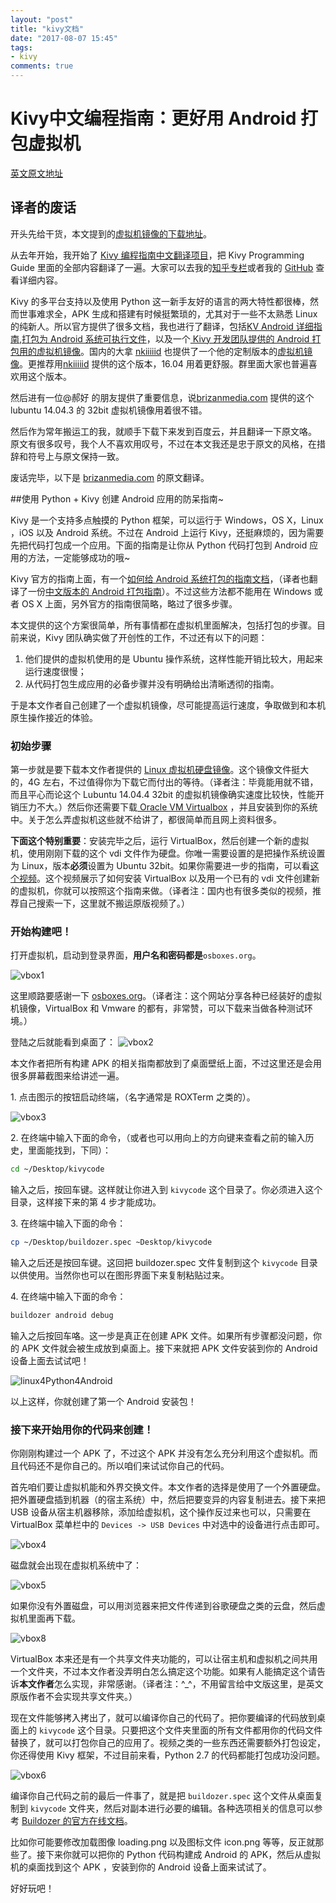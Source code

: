 ```yaml
---
layout: "post"
title: "kivy文档"
date: "2017-08-07 15:45"
tags:
- kivy
comments: true
---
```


# Kivy中文编程指南：更好用 Android 打包虚拟机


[英文原文地址](http://brizanmedia.com/wp/2016/07/10/the-fool-proof-guide/)

## 译者的废话


开头先给干货，本文提到的[虚拟机镜像的下载地址](https://pan.baidu.com/s/1mhIUz3q)。

从去年开始，我开始了 [Kivy 编程指南中文翻译项目](https://github.com/cycleuser/Kivy-CN)，把 Kivy Programming Guide 里面的全部内容翻译了一遍。大家可以去我的[知乎专栏](https://zhuanlan.zhihu.com/python-kivy)或者我的 [GitHub](https://github.com/cycleuser) 查看详细内容。

Kivy 的多平台支持以及使用 Python 这一新手友好的语言的两大特性都很棒，然而世事难求全，APK 生成和搭建有时候挺繁琐的，尤其对于一些不太熟悉 Linux 的纯新人。所以官方提供了很多文档，我也进行了翻译，包括[KV Android 详细指南](https://zhuanlan.zhihu.com/p/25576296),[打包为 Android 系统可执行文件](https://zhuanlan.zhihu.com/p/25571974)，以及一个[ Kivy 开发团队提供的 Android 打包用的虚拟机镜像](https://zhuanlan.zhihu.com/p/25583908)。国内的大拿 [nkiiiiid](https://github.com/nkiiiiid/) 也提供了一个他的定制版本的[虚拟机镜像](https://github.com/nkiiiiid/kivy-apk-)。更推荐用[nkiiiiid](https://github.com/nkiiiiid/) 提供的这个版本，16.04 用着更舒服。群里面大家也普遍喜欢用这个版本。


然后进有一位@郝好  的朋友提供了重要信息，说[brizanmedia.com](http://brizanmedia.com) 提供的这个 lubuntu 14.04.3 的 32bit 虚拟机镜像用着很不错。

然后作为常年搬运工的我，就顺手下载下来发到百度云，并且翻译一下原文咯。
原文有很多叹号，我个人不喜欢用叹号，不过在本文我还是忠于原文的风格，在措辞和符号上与原文保持一致。

废话完毕，以下是 [brizanmedia.com](http://brizanmedia.com) 的原文翻译。

##使用 Python + Kivy 创建 Android 应用的防呆指南~

Kivy 是一个支持多点触摸的 Python 框架，可以运行于 Windows，OS X，Linux ，iOS 以及 Android 系统。不过在 Android 上运行 Kivy，还挺麻烦的，因为需要先把代码打包成一个应用。下面的指南是让你从 Python 代码打包到 Android 应用的方法，一定能够成功的哦~


Kivy 官方的指南上面，有一个[如何给 Android 系统打包的指南文档](https://kivy.org/docs/guide/packaging-android.html)，（译者也翻译了一份[中文版本的 Android 打包指南](https://zhuanlan.zhihu.com/p/25571974)）。不过这些方法都不能用在 Windows 或者 OS X 上面，另外官方的指南很简略，略过了很多步骤。

本文提供的这个方案很简单，所有事情都在虚拟机里面解决，包括打包的步骤。目前来说，Kivy 团队确实做了开创性的工作，不过还有以下的问题：
1. 他们提供的虚拟机使用的是 Ubuntu 操作系统，这样性能开销比较大，用起来运行速度很慢；
2. 从代码打包生成应用的必备步骤并没有明确给出清晰透彻的指南。

于是本文作者自己创建了一个虚拟机镜像，尽可能提高运行速度，争取做到和本机原生操作接近的体验。

### 初始步骤

第一步就是要下载本文作者提供的 [Linux 虚拟机硬盘镜像](http://brizanmedia.com/wp/wp-content/LXLE14.04.3\(32bit\).vdi.zip)。这个镜像文件挺大的，4G 左右，不过值得你为下载它而付出的等待。（译者注：毕竟能用就不错，而且平心而论这个 Lubuntu 14.04.4 32bit 的虚拟机镜像确实速度比较快，性能开销压力不大。）然后你还需要下载[ Oracle VM Virtualbox](http://www.oracle.com/technetwork/server-storage/virtualbox/downloads/index.html) ，并且安装到你的系统中。关于怎么弄虚拟机这些就不给讲了，都很简单而且网上资料很多。


**下面这个特别重要**：安装完毕之后，运行 VirtualBox，然后创建一个新的虚拟机，使用刚刚下载的这个 vdi 文件作为硬盘。你唯一需要设置的是把操作系统设置为 Linux，版本**必须**设置为 Ubuntu 32bit。如果你需要进一步的指南，可以看[这个视频](https://www.youtube.com/watch?v=1P_l7iVKfgs)。这个视频展示了如何安装 VirtualBox 以及用一个已有的 vdi 文件创建新的虚拟机，你就可以按照这个指南来做。（译者注：国内也有很多类似的视频，推荐自己搜索一下，这里就不搬运原版视频了。）

### 开始构建吧！


打开虚拟机，启动到登录界面，**用户名和密码都是**`osboxes.org`。

![vbox1](http://brizanmedia.com/wp/wp-content/uploads/2016/07/vbox1.jpg)

这里顺路要感谢一下 [osboxes.org](http://www.osboxes.org/)。（译者注：这个网站分享各种已经装好的虚拟机镜像，VirtualBox 和 Vmware 的都有，非常赞，可以下载来当做各种测试环境。）

登陆之后就能看到桌面了：
![vbox2](http://brizanmedia.com/wp/wp-content/uploads/2016/07/vbox2-1024x640.jpg)

本文作者把所有构建 APK 的相关指南都放到了桌面壁纸上面，不过这里还是会用很多屏幕截图来给讲述一遍。


1\. 点击图示的按钮启动终端，（名字通常是 ROXTerm 之类的）。

![vbox3](http://brizanmedia.com/wp/wp-content/uploads/2016/07/vbox3-1024x640.jpg)

2\. 在终端中输入下面的命令，（或者也可以用向上的方向键来查看之前的输入历史，里面能找到，下同）：

```Bash
cd ~/Desktop/kivycode
```


输入之后，按回车键。这样就让你进入到 `kivycode` 这个目录了。你必须进入这个目录，这样接下来的第 4 步才能成功。

3\.  在终端中输入下面的命令：
```Bash
cp ~/Desktop/buildozer.spec ~Desktop/kivycode
```
输入之后还是按回车键。这回把 buildozer.spec 文件复制到这个 `kivycode` 目录以供使用。当然你也可以在图形界面下来复制粘贴过来。

4\. 在终端中输入下面的命令：
```Bash
buildozer android debug
```

输入之后按回车咯。这一步是真正在创建 APK 文件。如果所有步骤都没问题，你的 APK 文件就会被生成放到桌面上。接下来就把 APK 文件安装到你的 Android 设备上面去试试吧！

![linux4Python4Android](http://brizanmedia.com/wp/wp-content/uploads/2016/07/linux4Python4Android-1024x640.jpg)

以上这样，你就创建了第一个 Android 安装包！

### 接下来开始用你的代码来创建！

你刚刚构建过一个 APK 了，不过这个 APK 并没有怎么充分利用这个虚拟机。而且代码还不是你自己的。所以咱们来试试你自己的代码。

首先咱们要让虚拟机能和外界交换文件。本文作者的选择是使用了一个外置硬盘。把外置硬盘插到机器（的宿主系统）中，然后把要变异的内容复制进去。接下来把 USB 设备从宿主机器移除，添加给虚拟机，这个操作反过来也可以，只需要在 VirtualBox 菜单栏中的 `Devices -> USB Devices` 中对选中的设备进行点击即可。


![vbox4](http://brizanmedia.com/wp/wp-content/uploads/2016/07/vbox4-1024x640.jpg)

磁盘就会出现在虚拟机系统中了：

![vbox5](http://brizanmedia.com/wp/wp-content/uploads/2016/07/vbox5-1024x640.jpg)

如果你没有外置磁盘，可以用浏览器来把文件传递到谷歌硬盘之类的云盘，然后虚拟机里面再下载。

![vbox8](http://brizanmedia.com/wp/wp-content/uploads/2016/07/vbox8-1024x640.jpg)


VirtualBox 本来还是有一个共享文件夹功能的，可以让宿主机和虚拟机之间共用一个文件夹，不过本文作者没弄明白怎么搞定这个功能。如果有人能搞定这个请告诉**本文作者**怎么实现，非常感谢。（译者注：^_^，不用留言给中文版这里，是英文原版作者不会实现共享文件夹。）

现在文件能够拷入拷出了，就可以编译你自己的代码了。把你要编译的代码放到桌面上的 `kivycode` 这个目录。只要把这个文件夹里面的所有文件都用你的代码文件替换了，就可以打包你自己的应用了。视频之类的一些东西还需要额外打包设定，你还得使用 Kivy 框架，不过目前来看，Python 2.7 的代码都能打包成功没问题。

![vbox6](http://brizanmedia.com/wp/wp-content/uploads/2016/07/vbox6-1024x640.jpg)

编译你自己代码之前的最后一件事了，就是把 `buildozer.spec` 这个文件从桌面复制到 `kivycode` 文件夹，然后对副本进行必要的编辑。各种选项相关的信息可以参考 [Buildozer 的官方在线文档](https://buildozer.readthedocs.io/en/latest/specifications.html)。

比如你可能要修改加载图像 loading.png 以及图标文件 icon.png 等等，反正就那些了。接下来你就可以把你的 Python 代码构建成 Android 的 APK，然后从虚拟机的桌面找到这个 APK ，安装到你的 Android 设备上面来试试了。

好好玩吧！
